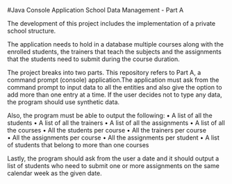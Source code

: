 #Java Console Application School Data Management - Part A

The development of this project includes the implementation of a private school structure. 

The application needs to hold in a database multiple courses along with the enrolled students, the trainers that teach the subjects and the assignments that the students need to submit during the course duration. 

The project breaks into two parts. This repository refers to Part A, a command prompt (console) application.The application must ask from the command prompt to input data to all the entities and also give the option to add more than one entry at a time. 
If the user decides not to type any data, the program should use synthetic data.

Also, the program must be able to output the following:
• A list of all the students
• A list of all the trainers 
• A list of all the assignments
• A list of all the courses
• All the students per course
• All the trainers per course  
• All the assignments per course
• All the assignments per student
• A list of students that belong to more than one courses  

Lastly, the program should ask from the user a date and it should output a list of students who need to submit one or more assignments on the same calendar week as the given date.

